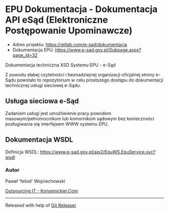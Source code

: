 # EPU Dokumentacja - Dokumentacja API eSąd (Elektroniczne Postępowanie Upominawcze)

* Adres projektu: https://gitlab.com/e-sad/dokumentacja
* Dokumentacja EPU: https://www.e-sad.gov.pl/Subpage.aspx?page_id=32

Dokumentacja techniczna XSD Systemu EPU - e-Sąd

Z powodu słabej czytelności i beznadziejnej organizacji oficjalnej strony e-Sądu powstało to repozytorium w celu prostszego dostępu do dokumentacji technicznej usługi sieciowej e-Sądu.

## Usługa sieciowa e-Sąd

Zadaniem usługi jest umożliwienie pracy powodom masowym/pełnomocnikom lub komornikom sądowym bez konieczności posługiwania się interfejsem WWW systemu EPU.

## Dokumentacja WSDL

Definicja WSDL: https://www.e-sad.gov.pl/api2/EpuWS.EpuService.svc?wsdl

### Autor

Paweł 'felixd' Wojciechowski

[Outsourcing IT - Konopnickiej.Com](https://konopnickiej.com)

---

Released with help of [Git Releaser](https://gitlab.com/felixd/git-releaser)

